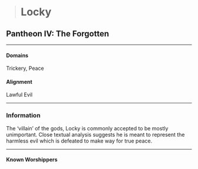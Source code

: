 ># Locky

## Pantheon IV: The Forgotten

***

#### Domains 

Trickery, Peace

#### Alignment

Lawful Evil

***

### Information

The ‘villain’ of the gods, Locky is commonly accepted to be mostly unimportant. Close textual analysis suggests he is meant to represent the harmless evil which is defeated to make way for true peace.

***

#### Known Worshippers

